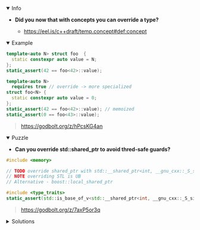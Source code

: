 <details open><summary>Info</summary><p>

* **Did you now that with concepts you can override a type?**

  * https://eel.is/c++draft/temp.concept#def:concept

</p></details><details open><summary>Example</summary><p>

```cpp
template<auto N> struct foo  {
  static constexpr auto value = N;
};
static_assert(42 == foo<42>::value);

template<auto N>
  requires true // override -> more specialized
struct foo<N> {
  static constexpr auto value = 0;
};
static_assert(42 == foo<42>::value); // memoized
static_assert(0 == foo<43>::value);
```

> https://godbolt.org/z/hPcsKG4an

</p></details><details open><summary>Puzzle</summary><p>

* **Can you override std::shared_ptr to avoid thred-safe guards?**

```cpp
#include <memory>

// TODO override shared_ptr with std::__shared_ptr<int, __gnu_cxx::_S_single> which is is not thread-safe
// NOTE overriding STL is UB
// Alternative - boost::local_shared_ptr

#include <type_traits>
static_assert(std::is_base_of_v<std::__shared_ptr<int, __gnu_cxx::_S_single>, std::shared_ptr<int>>);
```

> https://godbolt.org/z/7axP5or3q

</p></details><details><summary>Solutions</summary><p>

```cpp
namespace std {
    template<class T> requires ::std::is_same_v<T, int> 
    class shared_ptr<T> : public __shared_ptr<int, __gnu_cxx::_S_single> {};
}
```

 > https://godbolt.org/z/Mhj1M7Yec
